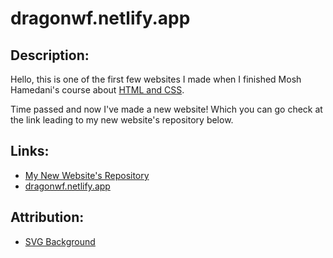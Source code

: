 # dragonwf.netlify.app

## Description:

Hello, this is one of the first few websites I made when I finished Mosh Hamedani's
course about [HTML and CSS](https://codewithmosh.com/p/the-ultimate-html-css).

Time passed and now I've made a new website! Which you can go check at the link leading
to my new website's repository below.

## Links:

- [My New Website's Repository](https://github.com/DragunWF/dragunwf.netlify.app)
- [dragonwf.netlify.app](https://dragonwf.netlify.app/)

## Attribution:

- [SVG Background](https://www.svgbackgrounds.com/)
